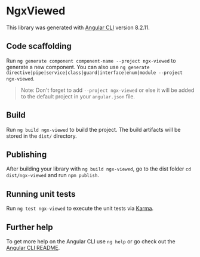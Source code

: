# NgxViewed

This library was generated with [Angular CLI](https://github.com/angular/angular-cli) version 8.2.11.

## Code scaffolding

Run `ng generate component component-name --project ngx-viewed` to generate a new component. You can also use `ng generate directive|pipe|service|class|guard|interface|enum|module --project ngx-viewed`.
> Note: Don't forget to add `--project ngx-viewed` or else it will be added to the default project in your `angular.json` file. 

## Build

Run `ng build ngx-viewed` to build the project. The build artifacts will be stored in the `dist/` directory.

## Publishing

After building your library with `ng build ngx-viewed`, go to the dist folder `cd dist/ngx-viewed` and run `npm publish`.

## Running unit tests

Run `ng test ngx-viewed` to execute the unit tests via [Karma](https://karma-runner.github.io).

## Further help

To get more help on the Angular CLI use `ng help` or go check out the [Angular CLI README](https://github.com/angular/angular-cli/blob/master/README.md).
